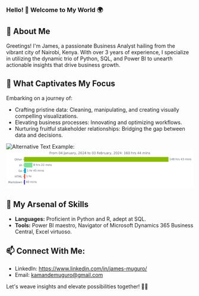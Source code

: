 ### Hello! 👋 Welcome to My World 🌍

## 🚀 About Me
Greetings! I'm James, a passionate Business Analyst hailing from the vibrant city of Nairobi, Kenya. With over 3 years of experience, I specialize in utilizing the dynamic trio of Python, SQL, and Power BI to unearth actionable insights that drive business growth.

## 🎯 What Captivates My Focus
Embarking on a journey of:
- Crafting pristine data: Cleaning, manipulating, and creating visually compelling visualizations.
- Elevating business processes: Innovating and optimizing workflows.
- Nurturing fruitful stakeholder relationships: Bridging the gap between data and decisions.

<img
  src="https://github.com/<username>/<repository-name>/blob/<branch-name>/images/stat.svg"
  alt="Alternative Text"
/>
Example:
<img
  src="https://github.com/avinal/avinal/blob/main/images/stat.svg"
  alt="Avinal WakaTime Activity"
/>

## 💼 My Arsenal of Skills
- **Languages:** Proficient in Python and R, adept at SQL.
- **Tools:** Power BI maestro, Navigator of Microsoft Dynamics 365 Business Central, Excel virtuoso.

## 📫 Connect With Me:
- LinkedIn: https://www.linkedin.com/in/james-muguro/
- Email: kamandemuguro@gmail.com

Let's weave insights and elevate possibilities together! 🚀✨

<!--
**Kamande-254/Kamande-254** is a ✨ _special_ ✨ repository because its `README.md` (this file) appears on your GitHub profile.

Here are some ideas to get you started:

- 🔭 I’m currently working on ...
- 🌱 I’m currently learning ...
- 👯 I’m looking to collaborate on ...
- 🤔 I’m looking for help with ...
- 💬 Ask me about ...
- 📫 How to reach me: ...
- 😄 Pronouns: ...
- ⚡ Fun fact: ...
-->
